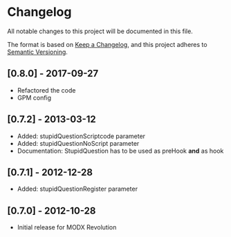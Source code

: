 # Changelog

All notable changes to this project will be documented in this file.

The format is based on [Keep a Changelog](https://keepachangelog.com/en/1.0.0/),
and this project adheres to [Semantic Versioning](https://semver.org/spec/v2.0.0.html).

## [0.8.0] - 2017-09-27

- Refactored the code
- GPM config

## [0.7.2] - 2013-03-12

- Added: stupidQuestionScriptcode parameter
- Added: stupidQuestionNoScript parameter
- Documentation: StupidQuestion has to be used as preHook **and** as hook

## [0.7.1] - 2012-12-28

- Added: stupidQuestionRegister parameter

## [0.7.0] - 2012-10-28

- Initial release for MODX Revolution
